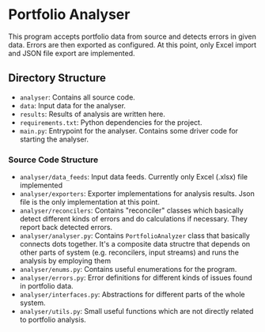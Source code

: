 # Portfolio Analyser

This program accepts portfolio data from source and detects errors in given data. Errors are then exported
as configured. At this point, only Excel import and JSON file export are implemented.

## Directory Structure

- `analyser`: Contains all source code.
- `data`: Input data for the analyser.
- `results`: Results of analysis are written here.
- `requirements.txt`: Python dependencies for the project.
- `main.py`: Entrypoint for the analyser. Contains some driver code for starting the analyser.


### Source Code Structure

- `analyser/data_feeds`: Input data feeds. Currently only Excel (.xlsx) file implemented
- `analyser/exporters`: Exporter implementations for analysis results. Json file is the only implementation at this point.
- `analyser/reconcilers`: Contains "reconciler" classes which basically detect different kinds of errors and do calculations if necessary. They report back detected errors.
- `analyser/analyser.py`: Contains `PortfolioAnalyzer` class that basically connects dots together. It's a composite
data structre that depends on other parts of system (e.g. reconcilers, input streams) and runs the analysis by
employing them
- `analyser/enums.py`: Contains useful enumerations for the program.
- `analyser/errors.py`: Error definitions for different kinds of issues found in portfolio data.
- `analyser/interfaces.py`: Abstractions for different parts of the whole system.
- `analyser/utils.py`: Small useful functions which are not directly related to portfolio analysis.
